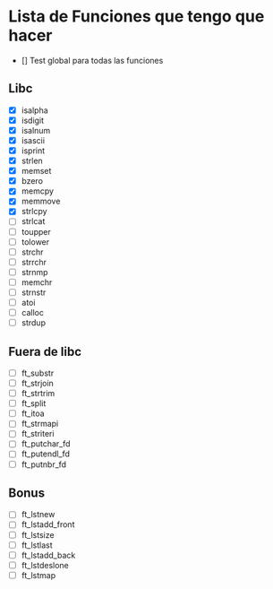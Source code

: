 # Lista de Funciones que tengo que hacer


- [] Test global para todas las funciones

## Libc
- [x] isalpha
- [x] isdigit
- [x] isalnum
- [x] isascii
- [x] isprint
- [x] strlen
- [x] memset
- [x] bzero
- [x] memcpy
- [x] memmove
- [x] strlcpy
- [ ] strlcat
- [ ] toupper
- [ ] tolower
- [ ] strchr
- [ ] strrchr
- [ ] strnmp
- [ ] memchr
- [ ] strnstr
- [ ] atoi
- [ ] calloc
- [ ] strdup
## Fuera de libc
- [ ] ft_substr
- [ ] ft_strjoin
- [ ] ft_strtrim
- [ ] ft_split
- [ ] ft_itoa
- [ ] ft_strmapi
- [ ] ft_striteri
- [ ] ft_putchar_fd
- [ ] ft_putendl_fd
- [ ] ft_putnbr_fd

## Bonus
- [ ] ft_lstnew
- [ ] ft_lstadd_front
- [ ] ft_lstsize
- [ ] ft_lstlast
- [ ] ft_lstadd_back
- [ ] ft_lstdeslone
- [ ] ft_lstmap
